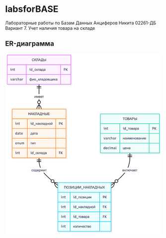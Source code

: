 # labsforBASE
Лабораторные работы по Базам Данных 
Анциферов Никита 02261-ДБ
Вариант 7. Учет наличия товара на складе
## ER-диаграмма
<img alt="diagramm" src="er.png" />
